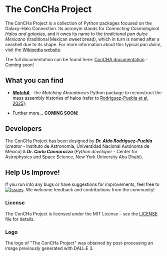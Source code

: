 # The ConCHa Project

The ConCHa Project is a collection of Python packages focused on the Galaxy–Halo Connection. Its acronym stands for _Connecting Cosmological Halos and galaxies_, and it owes its name to the _tradicional pan dulce Mexicano_ (traditional Mexican sweet bread), which in turn is named after a seashell due to its shape. For more information about this typical _pan dulce_, visit the [Wikipedia website](https://en.wikipedia.org/wiki/Concha).

The full documentation can be found here: [ConCHA documentation](https://) - Coming soon!


## What you can find

* [___MatchA___](./ConCHa/MatchA/) – the _Matching Abundances_ Python package to reconstruct the mass assembly histories of halos (refer to [Rodriguez-Puebla et al. 2025](https://ui.adsabs.harvard.edu/abs/2025arXiv250313348R/abstract));
- Further more... __COMING SOON__!

## Developers
The ConGHa Project has been designed by ___Dr. Aldo Rodriguez-Puebla___ (_creator_ - Instituto de Astronomía, Universidad Nacional Autónoma de México) & ___Dr. Carlo Cannarozzo___ (_Python developer_ - Center for Astrophysics and Space Science, New York University Abu Dhabi).


## Help Us Improve!

If you run into any bugs or have suggestions for improvements, feel free to [![Issues](https://img.shields.io/github/issues/TheConGHaProject/ConGHa)](https://github.com/TheConGHaProject/ConGHa/issues). We welcome feedback and contributions from the community!


### License
The ConCHa Project is licensed under the MIT License – see the [LICENSE](./LICENSE) file for details.


### Logo
The logo of "The ConCHa Project" was obtained by post-processing an image previously generated with DALL·E 3.
